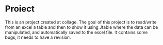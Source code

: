 # Proiect

This is an project created at collage. 
The goal of this project is to read/write from an excel a table and then to show it using Jtable where the data can be manipulated, 
and automatically saved to the excel file.
It contains some bugs, it needs to have a revision.
